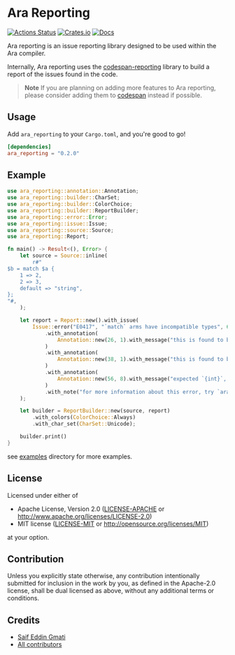 # Ara Reporting

[![Actions Status](https://github.com/ara-lang/reporting/workflows/ci/badge.svg)](https://github.com/ara-lang/reporting/actions)
[![Crates.io](https://img.shields.io/crates/v/ara_reporting.svg)](https://crates.io/crates/ara_reporting)
[![Docs](https://docs.rs/ara_reporting/badge.svg)](https://docs.rs/ara_reporting/latest/ara_reporting/)

Ara reporting is an issue reporting library designed to be used within the Ara compiler.

Internally, Ara reporting uses the [codespan-reporting](https://github.com/brendanzab/codespan) library to build a report of the issues found in the code.

> **Note** If you are planning on adding more features to Ara reporting, please consider adding them to [codespan](https://github.com/brendanzab/codespan) instead if possible.

## Usage

Add `ara_reporting` to your `Cargo.toml`, and you're good to go!

```toml
[dependencies]
ara_reporting = "0.2.0"
```

## Example

```rust
use ara_reporting::annotation::Annotation;
use ara_reporting::builder::CharSet;
use ara_reporting::builder::ColorChoice;
use ara_reporting::builder::ReportBuilder;
use ara_reporting::error::Error;
use ara_reporting::issue::Issue;
use ara_reporting::source::Source;
use ara_reporting::Report;

fn main() -> Result<(), Error> {
    let source = Source::inline(
        r#"
$b = match $a {
    1 => 2,
    2 => 3,
    default => "string",
};
"#,
    );

    let report = Report::new().with_issue(
        Issue::error("E0417", "`match` arms have incompatible types", 6, 61)
            .with_annotation(
                Annotation::new(26, 1).with_message("this is found to be of type `{int}`"),
            )
            .with_annotation(
                Annotation::new(38, 1).with_message("this is found to be of type `{int}`"),
            )
            .with_annotation(
                Annotation::new(56, 8).with_message("expected `{int}`, found `{string}`"),
            )
            .with_note("for more information about this error, try `ara --explain E0417`"),
    );

    let builder = ReportBuilder::new(source, report)
        .with_colors(ColorChoice::Always)
        .with_char_set(CharSet::Unicode);

    builder.print()
}
```

see [examples](examples) directory for more examples.

## License

Licensed under either of

 * Apache License, Version 2.0 ([LICENSE-APACHE](LICENSE-APACHE) or http://www.apache.org/licenses/LICENSE-2.0)
 * MIT license ([LICENSE-MIT](LICENSE-MIT) or http://opensource.org/licenses/MIT)

at your option.

## Contribution

Unless you explicitly state otherwise, any contribution intentionally submitted
for inclusion in the work by you, as defined in the Apache-2.0 license, shall be
dual licensed as above, without any additional terms or conditions.

## Credits

* [Saif Eddin Gmati](https://github.com/azjezz)
* [All contributors](https://github.com/ara-lang/reporting/graphs/contributors)
